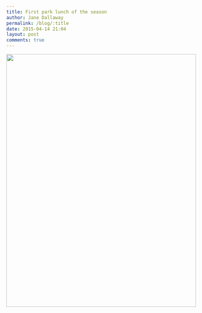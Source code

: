 ```yaml
---
title: First park lunch of the season
author: Jane Dallaway
permalink: /blog/:title
date: 2015-04-14 21:04
layout: post
comments: true
---
```


<div><a href="http://static.skitters.dallaway.com/tp_IMG_0376.JPG"><img src="http://static.skitters.dallaway.com/tp_thumb_IMG_0376.JPG" width="500" height="667"/></a></div>



  




      
